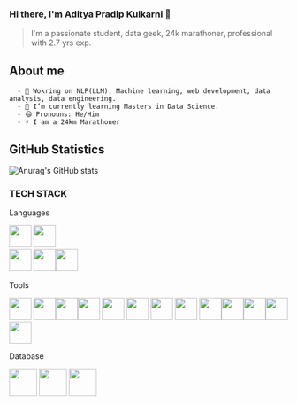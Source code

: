 ### Hi there, I'm Aditya Pradip Kulkarni  👋 
> I'm a passionate student, data geek, 24k marathoner, professional with 2.7 yrs exp.


## About me

      - 🔭 Wokring on NLP(LLM), Machine learning, web development, data analysis, data engineering.
      - 🌱 I’m currently learning Masters in Data Science.
      - 😄 Pronouns: He/Him
      - ⚡ I am a 24km Marathoner


## GitHub Statistics 
![Anurag's GitHub stats](https://github-readme-stats.vercel.app/api?username=kulkarniaditya1002&show_icons=true&theme=transparent)

### TECH STACK

Languages

<img src="https://cdn.jsdelivr.net/gh/devicons/devicon/icons/python/python-original-wordmark.svg" height="40" width="40" /> <img src="https://cdn.jsdelivr.net/gh/devicons/devicon/icons/r/r-original.svg" height="40" width="40" />  
<img src="https://cdn.jsdelivr.net/gh/devicons/devicon@latest/icons/java/java-original.svg"  height="40" width="40"/></img>
<img src="https://cdn.jsdelivr.net/gh/devicons/devicon/icons/javascript/javascript-original.svg" height="40" width="40" /><img src="https://cdn.jsdelivr.net/gh/devicons/devicon/icons/cplusplus/cplusplus-original.svg" height="40" width="40" />
          
          

Tools

<img src="https://cdn.worldvectorlogo.com/logos/tableau-software.svg"  height="40" width="40"/>
<img src="https://cdn.jsdelivr.net/gh/devicons/devicon/icons/pandas/pandas-original-wordmark.svg" height="40" width="40"  /><img src="https://cdn.jsdelivr.net/gh/devicons/devicon/icons/numpy/numpy-original-wordmark.svg" height="40" width="40" /><img src="https://cdn.jsdelivr.net/gh/devicons/devicon/icons/jupyter/jupyter-original-wordmark.svg" height="40" width="40" /><i class="devicon-amazonwebservices-plain-wordmark" height="50" width="50"></i> <i class="devicon-centos-plain-wordmark colored" height="40" width="40"></i>  <i class="devicon-django-plain-wordmark colored" height="40" width="40"></i>  <i class="devicon-docker-plain-wordmark colored" height="40" width="40"></i>  <i class="devicon-git-plain-wordmark" height="40" width="40"></i> <img src="https://cdn.jsdelivr.net/gh/devicons/devicon/icons/redis/redis-original-wordmark.svg" height="40" width="40" /> <img src="https://cdn.jsdelivr.net/gh/devicons/devicon/icons/rstudio/rstudio-original.svg" height="40" width="40" /> <img src="https://cdn.jsdelivr.net/gh/devicons/devicon/icons/tensorflow/tensorflow-original-wordmark.svg" height="40" width="40" /> <img src="https://cdn.jsdelivr.net/gh/devicons/devicon/icons/vscode/vscode-original.svg" height="40" width="40" /> <img src="https://cdn.jsdelivr.net/gh/devicons/devicon/icons/jenkins/jenkins-original.svg" height="40" width="40" /><img src="https://cdn.jsdelivr.net/gh/devicons/devicon/icons/nginx/nginx-original.svg" height="40" width="40"/><img src="https://cdn.jsdelivr.net/gh/devicons/devicon/icons/sqlalchemy/sqlalchemy-original-wordmark.svg" height="40" width="40"  /><img src="https://cdn.jsdelivr.net/gh/devicons/devicon/icons/apachekafka/apachekafka-original-wordmark.svg" height="40" width="40"/>
<img src="https://cdn.jsdelivr.net/gh/devicons/devicon@latest/icons/numpy/numpy-original.svg" height="40" width="40"/></img>
         
          
          
          


Database

<img src="https://cdn.jsdelivr.net/gh/devicons/devicon/icons/mysql/mysql-original-wordmark.svg" height="50" width="50"/>  <img src="https://cdn.jsdelivr.net/gh/devicons/devicon/icons/postgresql/postgresql-plain-wordmark.svg" height="50" width="50"/> <img src="https://cdn.jsdelivr.net/gh/devicons/devicon/icons/mongodb/mongodb-original-wordmark.svg" height="50" width="50"/>
          
          
          
          
          
          
          

          
          
          
          
      
          
          
